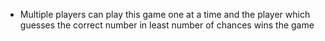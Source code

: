 * Multiple players can play this game one at a time and the player which guesses the correct number in least number of chances wins the game